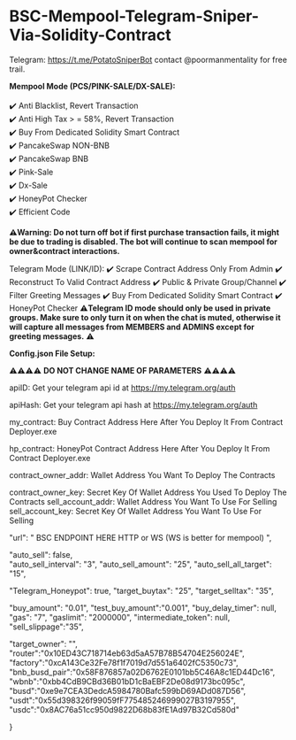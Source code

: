 # BSC-Mempool-Telegram-Sniper-Via-Solidity-Contract

Telegram: https://t.me/PotatoSniperBot
contact @poormanmentality for free trail.

**Mempool Mode (PCS/PINK-SALE/DX-SALE):**<br>	
	✔️ Anti Blacklist, Revert Transaction<br>
	✔️ Anti High Tax > = 58%, Revert Transaction<br>
	✔️ Buy From Dedicated Solidity Smart Contract<br>
  ✔️ PancakeSwap NON-BNB<br>
  ✔️ PancakeSwap BNB<br>
  ✔️ Pink-Sale<br>
  ✔️ Dx-Sale<br>
  ✔️ HoneyPot Checker<br>
  ✔️ Efficient Code<br>
  
**⚠️Warning: Do not turn off bot if first purchase transaction fails, it might be due to trading is disabled. The bot will continue to scan mempool for owner&contract interactions.**
  
Telegram Mode (LINK/ID):
  ✔️ Scrape Contract Address Only From Admin
  ✔️ Reconstruct To Valid Contract Address
  ✔️ Public & Private Group/Channel
  ✔️ Filter Greeting Messages
  ✔️ Buy From Dedicated Solidity Smart Contract
  ✔️ HoneyPot Checker
⚠️**Telegram ID mode should only be used in private groups. Make sure to only turn it on when the chat is muted, otherwise it will capture all messages from MEMBERS and ADMINS except for greeting messages.** ⚠️
  
  
**Config.json File Setup:**

⚠️⚠️⚠️⚠️ **DO NOT CHANGE NAME OF PARAMETERS** ⚠️⚠️⚠️⚠️

  apiID:   Get your telegram api id at https://my.telegram.org/auth
  
  apiHash: Get your telegram api hash at https://my.telegram.org/auth
  
  my_contract:  Buy Contract Address Here After You Deploy It From Contract Deployer.exe
  
  hp_contract:  HoneyPot Contract Address Here After You Deploy It From Contract Deployer.exe
  
  contract_owner_addr: Wallet Address You Want To Deploy The Contracts
  
  contract_owner_key:  Secret Key Of Wallet Address You Used To Deploy The Contracts 
  sell_account_addr:   Wallet Address You Want To Use For Selling 
  sell_account_key:    Secret Key Of Wallet Address You Want To Use For Selling 

  "url": " BSC ENDPOINT HERE HTTP or WS (WS is better for mempool) ",

  "auto_sell": false,      
  "auto_sell_interval": "3",
  "auto_sell_amount": "25",
  "auto_sell_all_target": "15",

  "Telegram_Honeypot": true,
  "target_buytax": "25",
  "target_selltax": "35",

  "buy_amount": "0.01",
  "test_buy_amount":"0.001",
  "buy_delay_timer": null,
  "gas": "7",
  "gaslimit": "2000000",
  "intermediate_token": null,
  "sell_slippage":"35",

  "target_owner": "",
  "router":"0x10ED43C718714eb63d5aA57B78B54704E256024E",
  "factory":"0xcA143Ce32Fe78f1f7019d7d551a6402fC5350c73",
  "bnb_busd_pair":"0x58F876857a02D6762E0101bb5C46A8c1ED44Dc16",
  "wbnb":"0xbb4CdB9CBd36B01bD1cBaEBF2De08d9173bc095c",
  "busd":"0xe9e7CEA3DedcA5984780Bafc599bD69ADd087D56",
  "usdt":"0x55d398326f99059fF775485246999027B3197955",
  "usdc":"0x8AC76a51cc950d9822D68b83fE1Ad97B32Cd580d"


}




